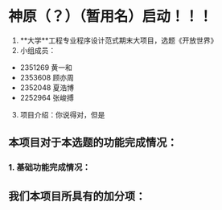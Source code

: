 ﻿# 神原（？）（暂用名）启动！！！


1.  \*\*大学\*\*工程专业程序设计范式期末大项目，选题《开放世界》
2.  小组成员：
   * 2351269 黄一和
   * 2353608 顾亦周
   * 2352048 夏浩博
   * 2252964 张峻搏

3. 项目介绍：你说得对，但是


## 本项目对于本选题的功能完成情况：

### 1. 基础功能完成情况：


## 我们本项目所具有的加分项：

